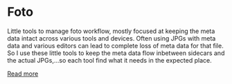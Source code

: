 # Foto
Little tools to manage foto workflow, mostly focused at keeping the meta data intact across various tools and devices. Often using JPGs with meta data and various editors can lead to complete loss of meta data for that file. So I use these little tools to keep the meta data flow inbetween sidecars and the actual JPGs,...so each tool find what it needs in the expected place.

[Read more](documents/introduction.md)
